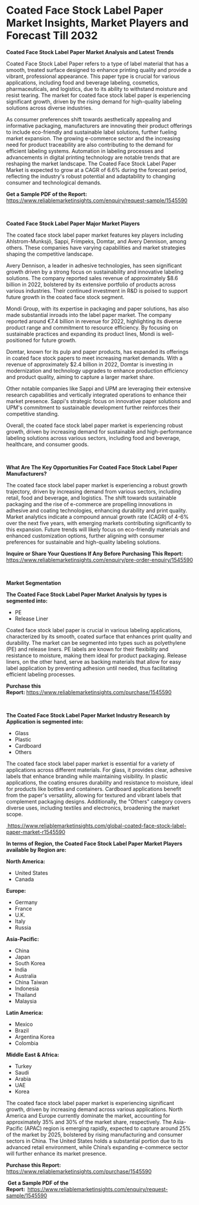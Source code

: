 <p><h1>Coated Face Stock Label Paper Market Insights, Market Players and Forecast Till 2032</h1></p><p><strong>Coated Face Stock Label Paper Market Analysis and Latest Trends</strong></p>
<p><p>Coated Face Stock Label Paper refers to a type of label material that has a smooth, treated surface designed to enhance printing quality and provide a vibrant, professional appearance. This paper type is crucial for various applications, including food and beverage labeling, cosmetics, pharmaceuticals, and logistics, due to its ability to withstand moisture and resist tearing. The market for coated face stock label paper is experiencing significant growth, driven by the rising demand for high-quality labeling solutions across diverse industries.</p><p>As consumer preferences shift towards aesthetically appealing and informative packaging, manufacturers are innovating their product offerings to include eco-friendly and sustainable label solutions, further fueling market expansion. The growing e-commerce sector and the increasing need for product traceability are also contributing to the demand for efficient labeling systems. Automation in labeling processes and advancements in digital printing technology are notable trends that are reshaping the market landscape. The Coated Face Stock Label Paper Market is expected to grow at a CAGR of 6.6% during the forecast period, reflecting the industry's robust potential and adaptability to changing consumer and technological demands.</p></p>
<p><strong>Get a Sample PDF of the Report:&nbsp;</strong> <a href="https://www.reliablemarketinsights.com/enquiry/request-sample/1545590?utm_campaign=3086&utm_medium=2&utm_source=Github&utm_content=ia&utm_term=19042025&utm_id=coated-face-stock-label-paper">https://www.reliablemarketinsights.com/enquiry/request-sample/1545590</a></p>
<p>&nbsp;</p>
<p><strong>Coated Face Stock Label Paper Major Market Players</strong></p>
<p><p>The coated face stock label paper market features key players including Ahlstrom-Munksjö, Sappi, Frimpeks, Domtar, and Avery Dennison, among others. These companies have varying capabilities and market strategies shaping the competitive landscape.</p><p>Avery Dennison, a leader in adhesive technologies, has seen significant growth driven by a strong focus on sustainability and innovative labeling solutions. The company reported sales revenue of approximately $8.6 billion in 2022, bolstered by its extensive portfolio of products across various industries. Their continued investment in R&D is poised to support future growth in the coated face stock segment.</p><p>Mondi Group, with its expertise in packaging and paper solutions, has also made substantial inroads into the label paper market. The company reported around €7.4 billion in revenue for 2022, highlighting its diverse product range and commitment to resource efficiency. By focusing on sustainable practices and expanding its product lines, Mondi is well-positioned for future growth.</p><p>Domtar, known for its pulp and paper products, has expanded its offerings in coated face stock papers to meet increasing market demands. With a revenue of approximately $2.4 billion in 2022, Domtar is investing in modernization and technology upgrades to enhance production efficiency and product quality, aiming to capture a larger market share.</p><p>Other notable companies like Sappi and UPM are leveraging their extensive research capabilities and vertically integrated operations to enhance their market presence. Sappi's strategic focus on innovative paper solutions and UPM's commitment to sustainable development further reinforces their competitive standing.</p><p>Overall, the coated face stock label paper market is experiencing robust growth, driven by increasing demand for sustainable and high-performance labeling solutions across various sectors, including food and beverage, healthcare, and consumer goods.</p></p>
<p>&nbsp;</p>
<p><strong>What Are The Key Opportunities For Coated Face Stock Label Paper Manufacturers?</strong></p>
<p><p>The coated face stock label paper market is experiencing a robust growth trajectory, driven by increasing demand from various sectors, including retail, food and beverage, and logistics. The shift towards sustainable packaging and the rise of e-commerce are propelling innovations in adhesive and coating technologies, enhancing durability and print quality. Market analytics indicate a compound annual growth rate (CAGR) of 4-6% over the next five years, with emerging markets contributing significantly to this expansion. Future trends will likely focus on eco-friendly materials and enhanced customization options, further aligning with consumer preferences for sustainable and high-quality labeling solutions.</p></p>
<p><strong>Inquire or Share Your Questions If Any Before Purchasing This Report:</strong> <a href="https://www.reliablemarketinsights.com/enquiry/pre-order-enquiry/1545590?utm_campaign=3086&utm_medium=2&utm_source=Github&utm_content=ia&utm_term=19042025&utm_id=coated-face-stock-label-paper">https://www.reliablemarketinsights.com/enquiry/pre-order-enquiry/1545590</a></p>
<p>&nbsp;</p>
<p><strong>Market Segmentation</strong></p>
<p><strong>The Coated Face Stock Label Paper Market Analysis by types is segmented into:</strong></p>
<p><ul><li>PE</li><li>Release Liner</li></ul></p>
<p><p>Coated face stock label paper is crucial in various labeling applications, characterized by its smooth, coated surface that enhances print quality and durability. The market can be segmented into types such as polyethylene (PE) and release liners. PE labels are known for their flexibility and resistance to moisture, making them ideal for product packaging. Release liners, on the other hand, serve as backing materials that allow for easy label application by preventing adhesion until needed, thus facilitating efficient labeling processes.</p></p>
<p><strong>Purchase this Report:&nbsp;</strong><a href="https://www.reliablemarketinsights.com/purchase/1545590?utm_campaign=3086&utm_medium=2&utm_source=Github&utm_content=ia&utm_term=19042025&utm_id=coated-face-stock-label-paper">https://www.reliablemarketinsights.com/purchase/1545590</a></p>
<p>&nbsp;</p>
<p><strong>The Coated Face Stock Label Paper Market Industry Research by Application is segmented into:</strong></p>
<p><ul><li>Glass</li><li>Plastic</li><li>Cardboard</li><li>Others</li></ul></p>
<p><p>The coated face stock label paper market is essential for a variety of applications across different materials. For glass, it provides clear, adhesive labels that enhance branding while maintaining visibility. In plastic applications, the coating ensures durability and resistance to moisture, ideal for products like bottles and containers. Cardboard applications benefit from the paper's versatility, allowing for textured and vibrant labels that complement packaging designs. Additionally, the "Others" category covers diverse uses, including textiles and electronics, broadening the market scope.</p></p>
<p><a href="https://www.reliablemarketinsights.com/global-coated-face-stock-label-paper-market-r1545590?utm_campaign=3086&utm_medium=2&utm_source=Github&utm_content=ia&utm_term=19042025&utm_id=coated-face-stock-label-paper">&nbsp;https://www.reliablemarketinsights.com/global-coated-face-stock-label-paper-market-r1545590</a></p>
<p><strong>In terms of Region, the Coated Face Stock Label Paper Market Players available by Region are:</strong></p>
<p>
    <p> <strong> North America: </strong>
        <ul>
            <li>United States</li>
            <li>Canada</li>
        </ul>
        </p> 
    <p> <strong> Europe: </strong>
        <ul>
            <li>Germany</li>
            <li>France</li>
            <li>U.K.</li>
            <li>Italy</li>
            <li>Russia</li>
        </ul>
        </p> 
    <p> <strong> Asia-Pacific: </strong>
        <ul>
            <li>China</li>
            <li>Japan</li>
            <li>South Korea</li>
            <li>India</li>
            <li>Australia</li>
            <li>China Taiwan</li>
            <li>Indonesia</li>
            <li>Thailand</li>
            <li>Malaysia</li>
        </ul>
        </p> 
    <p> <strong> Latin America: </strong>
        <ul>
            <li>Mexico</li>
            <li>Brazil</li>
            <li>Argentina Korea</li>
            <li>Colombia</li>
        </ul>
        </p> 
    <p> <strong> Middle East & Africa: </strong>
        <ul>
            <li>Turkey</li>
            <li>Saudi</li>
            <li>Arabia</li>
            <li>UAE</li>
            <li>Korea</li>
        </ul>
    </p>
    </p>
<p><p>The coated face stock label paper market is experiencing significant growth, driven by increasing demand across various applications. North America and Europe currently dominate the market, accounting for approximately 35% and 30% of the market share, respectively. The Asia-Pacific (APAC) region is emerging rapidly, expected to capture around 25% of the market by 2025, bolstered by rising manufacturing and consumer sectors in China. The United States holds a substantial portion due to its advanced retail environment, while China’s expanding e-commerce sector will further enhance its market presence.</p></p>
<p><strong>Purchase this Report: </strong><a href="https://www.reliablemarketinsights.com/purchase/1545590?utm_campaign=3086&utm_medium=2&utm_source=Github&utm_content=ia&utm_term=19042025&utm_id=coated-face-stock-label-paper">https://www.reliablemarketinsights.com/purchase/1545590</a></p>
<p>&nbsp;<strong>Get a Sample PDF of the Report:&nbsp;&nbsp;</strong><a href="https://www.reliablemarketinsights.com/enquiry/request-sample/1545590?utm_campaign=3086&utm_medium=2&utm_source=Github&utm_content=ia&utm_term=19042025&utm_id=coated-face-stock-label-paper">https://www.reliablemarketinsights.com/enquiry/request-sample/1545590</a></p>
<p><strong></strong></p>
<p><p></p><p></p><p></p></p>